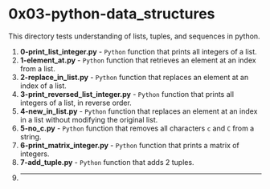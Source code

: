 # 0x03-python-data_structures
This directory tests understanding of lists, tuples, and sequences in python.
1. **0-print_list_integer.py** - `Python` function that prints all integers of a list.
2. **1-element_at.py** - `Python` function that retrieves an element at an index from a list.
3. **2-replace_in_list.py** - `Python` function that replaces an element at an index of a list.
4. **3-print_reversed_list_integer.py** - `Python` function that prints all integers of a list, in reverse order.
5. **4-new_in_list.py** - `Python` function that replaces an element at an index in a list without modifying the original list.
6. **5-no_c.py** - `Python` function that removes all characters `c` and `C` from a string.
7. **6-print_matrix_integer.py** - `Python` function that prints a matrix of integers.
8. **7-add_tuple.py** - `Python` function that adds 2 tuples.
9. ****
